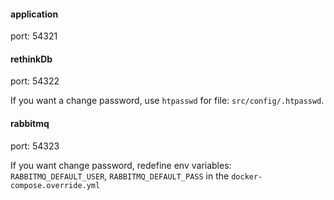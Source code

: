 #### application

 port: 54321
 
#### rethinkDb 
 
 port: 54322
 
If you want a change password, use `htpasswd` for file: `src/config/.htpasswd`.
 
#### rabbitmq 

 port: 54323
 
 If you want change password, redefine env variables: `RABBITMQ_DEFAULT_USER`, `RABBITMQ_DEFAULT_PASS` in the 
 `docker-compose.override.yml`
  